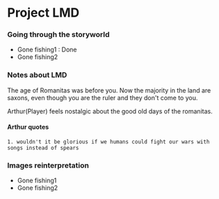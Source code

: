 # Project LMD

### Going through the storyworld
- Gone fishing1 : Done
- Gone fishing2

### Notes about LMD
The age of Romanitas was before you. Now the majority in the land are saxons, even though you are the ruler and they don't come to you.

Arthur(Player) feels nostalgic about the good old days of the romanitas.

#### Arthur quotes
	1. wouldn't it be glorious if we humans could fight our wars with songs instead of spears

### Images reinterpretation
- Gone fishing1
- Gone fishing2
